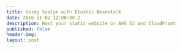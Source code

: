 ```yaml
---
title: Using Scalyr with Elastic Beanstalk
date: 2016-11-02 12:00:00 Z
description: Host your static website on AWS S3 and CloudFront
published: false
header-img: 
layout: post
---
```


